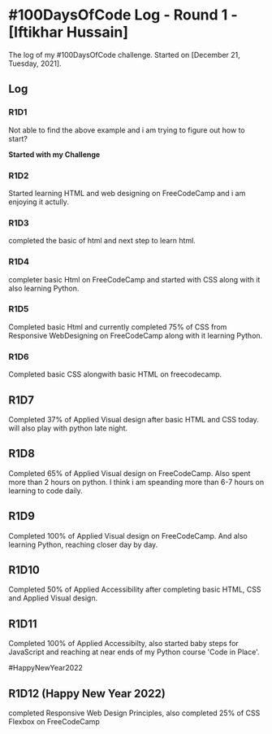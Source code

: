 # #100DaysOfCode Log - Round 1 - [Iftikhar Hussain]

The log of my #100DaysOfCode challenge. Started on [December 21, Tuesday, 2021].

## Log

### R1D1

<!-- Started a Weather App. Worked on the draft layout of the app, struggled with OpenWeather API http://www.example.com -->

Not able to find the above example and i am trying to figure out how to start?

**Started with my Challenge**

### R1D2

Started learning HTML and web designing on FreeCodeCamp and i am enjoying it actully.

### R1D3

completed the basic of html and next step to learn html.

### R1D4

completer basic Html on FreeCodeCamp and started with CSS along with it also learning Python.

### R1D5

Completed basic Html and currently completed 75% of CSS from Responsive WebDesigning on FreeCodeCamp along with it learning Python.

### R1D6 

Completed basic CSS alongwith basic HTML on freecodecamp. 


## R1D7

Completed 37% of Applied Visual design after basic HTML and CSS today. will also play with python late night.


## R1D8

Completed 65% of Applied Visual design on FreeCodeCamp. Also spent more than 2 hours on python. I think i am speanding more than 6-7 hours on learning to code daily. 

## R1D9

Completed 100% of Applied Visual design on FreeCodeCamp. And also learning Python, reaching closer day by day.

## R1D10 

Completed 50% of Applied Accessibility after completing basic HTML, CSS and Applied Visual design.

## R1D11

Completed 100% of Applied Accessibilty, also started baby steps for JavaScript and reaching at near ends of my Python course 'Code in Place'.

#HappyNewYear2022


## R1D12 (Happy New Year 2022)

completed Responsive Web Design Principles, also completed 25% of CSS Flexbox on FreeCodeCamp
